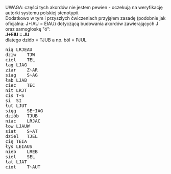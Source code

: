 UWAGA: części tych akordów nie jestem pewien - oczekują na weryfikację autorki systemu polskiej stenotypii.  
Dodatkowo w tym i przyszłych ćwiczeniach przyjąłem zasadę (podobnie jak oficjalna: J+IAU = EIAU) dotyczącą budowania akordów zawierających J oraz samogłoskę  "ó":  
**J+EIU = JU**  
dlatego dziób = TJUB a np. ból = PJUL

<pre>
nią	LRJEAU
dziw	TJW
ciel	TEL
łag	LJAG
ziar	Z~AR
siag	S~AG
łab	LJAB
ciec	TEC
nit	LRJT
cis	T~S
si	SI
łut	LJUT
sięg	SE~IAG
dziób	TJUB
niac	LRJAC
łow	LJAUW
siat	S~AT
dziel	TJEL
cię	TEIA
łys	LEIAUS
nieb	LREB
siel	SEL
łat	LJAT
ciot	T~AUT
</pre>
